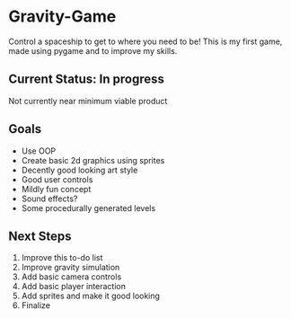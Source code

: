 # Gravity-Game
Control a spaceship to get to where you need to be! This is my first game, made using pygame and to improve my skills.

## Current Status: In progress
Not currently near minimum viable product

## Goals
- Use OOP
- Create basic 2d graphics using sprites
- Decently good looking art style
- Good user controls
- Mildly fun concept
- Sound effects?
- Some procedurally generated levels

## Next Steps
1. Improve this to-do list
2. Improve gravity simulation
2. Add basic camera controls
3. Add basic player interaction
4. Add sprites and make it good looking
5. Finalize